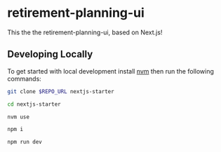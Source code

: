 # retirement-planning-ui

This the the retirement-planning-ui, based on Next.js!

## Developing Locally

To get started with local development install [nvm](https://github.com/nvm-sh/nvm/blob/master/README.md)
then run the following commands:

```bash
git clone $REPO_URL nextjs-starter

cd nextjs-starter

nvm use

npm i

npm run dev
```

